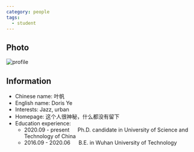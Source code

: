 ```yaml
---
category: people
tags:
  - student
---
```


## Photo

![profile](https://avatars.githubusercontent.com/u/116997215)

## Information

- Chinese name: 叶帆
- English name: Doris Ye
- Interests: Jazz, urban
- Homepage: 这个人很神秘，什么都没有留下
- Education experience:
  - 2020.09 - present   Ph.D. candidate in University of Science and Technology of China
  - 2016.09 - 2020.06   B.E. in Wuhan University of Technology
